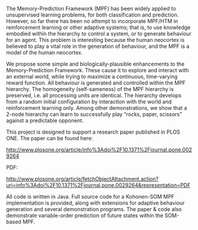 The Memory-Prediction Framework (MPF) has been widely applied to unsupervised learning problems, for both classification and prediction. However, so far there has been no attempt to incorporate MPF/HTM in reinforcement learning or other adaptive systems; that is, to use knowledge embodied within the hierarchy to control a system, or to generate behaviour for an agent. This problem is interesting because the human neocortex is believed to play a vital role in the generation of behaviour, and the MPF is a model of the human neocortex.

We propose some simple and biologically-plausible enhancements to the Memory-Prediction Framework. These cause it to explore and interact with an external world, while trying to maximize a continuous, time-varying reward function. All behaviour is generated and controlled within the MPF hierarchy. The homogeneity (self-sameness) of the MPF hierarchy is preserved, i.e. all processing units are identical. The hierarchy develops from a random initial configuration by interaction with the world and reinforcement learning only. Among other demonstrations, we show that a 2-node hierarchy can learn to successfully play “rocks, paper, scissors” against a predictable opponent.

This project is designed to support a research paper published in PLOS ONE. The paper can be found here:

http://www.plosone.org/article/info%3Adoi%2F10.1371%2Fjournal.pone.0029264

PDF:

http://www.plosone.org/article/fetchObjectAttachment.action?uri=info%3Adoi%2F10.1371%2Fjournal.pone.0029264&representation=PDF

All code is written in Java. Full source code for a Kohonen-SOM MPF implementation is provided, along with extensions for adaptive behaviour generation and several demonstration programs. The paper & code also demonstrate variable-order prediction of future states within the SOM-based MPF.